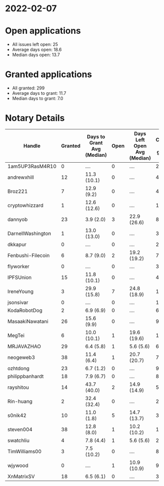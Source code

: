 2022-02-07
==========

# Open applications

- All issues left open: 25
- Average days open: 18.6
- Median days open: 13.7

# Granted applications

- All granted: 299
- Average days to grant: 11.7
- Median days to grant: 7.0

# Notary Details

| Handle            |   Granted | Days to Grant Avg (Median)   |   Open | Days Left Open Avg (Median)   |   Closed (no grant) |
|-------------------|-----------|------------------------------|--------|-------------------------------|---------------------|
| 1am5UP3RasM4R10   |         0 | ....                         |      0 | ....                          |                   2 |
| andrewxhill       |        12 | 11.3  (10.1)                 |      0 | ....                          |                  48 |
| Broz221           |         7 | 12.9  (9.2)                  |      0 | ....                          |                  48 |
| cryptowhizzard    |         1 | 12.6  (12.6)                 |      0 | ....                          |                  11 |
| dannyob           |        23 | 3.9  (2.0)                   |      3 | 22.9  (26.6)                  |                  87 |
| DarnellWashington |         1 | 13.0  (13.0)                 |      0 | ....                          |                   3 |
| dkkapur           |         0 | ....                         |      0 | ....                          |                   2 |
| Fenbushi-Filecoin |         6 | 8.7  (9.0)                   |      2 | 19.2  (19.2)                  |                  74 |
| flyworker         |         0 | ....                         |      0 | ....                          |                   3 |
| IPFSUnion         |        15 | 11.8  (10.1)                 |      0 | ....                          |                  44 |
| IreneYoung        |         3 | 29.9  (15.8)                 |      7 | 24.8  (18.9)                  |                  19 |
| jsonsivar         |         0 | ....                         |      0 | ....                          |                  13 |
| KodaRobotDog      |         2 | 6.9  (6.9)                   |      0 | ....                          |                   6 |
| MasaakiNawatani   |        26 | 15.6  (9.9)                  |      0 | ....                          |                  94 |
| MegTei            |         6 | 10.0  (10.1)                 |      1 | 19.6  (19.6)                  |                  19 |
| MRJAVAZHAO        |        29 | 6.4  (5.8)                   |      1 | 5.6  (5.6)                    |                  64 |
| neogeweb3         |        38 | 11.4  (6.4)                  |      1 | 20.7  (20.7)                  |                  74 |
| ozhtdong          |        23 | 6.7  (1.2)                   |      0 | ....                          |                  95 |
| philippbanhardt   |        18 | 7.9  (6.7)                   |      0 | ....                          |                  81 |
| rayshitou         |        14 | 43.7  (40.0)                 |      2 | 14.9  (14.9)                  |                  56 |
| Rin-huang         |         2 | 32.4  (32.4)                 |      0 | ....                          |                   2 |
| s0nik42           |        10 | 11.0  (1.8)                  |      5 | 14.7  (13.7)                  |                  30 |
| steven004         |        38 | 12.8  (8.0)                  |      1 | 10.2  (10.2)                  |                 105 |
| swatchliu         |         4 | 7.8  (4.4)                   |      1 | 5.6  (5.6)                    |                  23 |
| TimWilliams00     |         3 | 7.5  (10.2)                  |      0 | ....                          |                   8 |
| wjywood           |         0 | ....                         |      1 | 10.9  (10.9)                  |                   9 |
| XnMatrixSV        |        18 | 6.5  (6.1)                   |      0 | ....                          |                  32 |